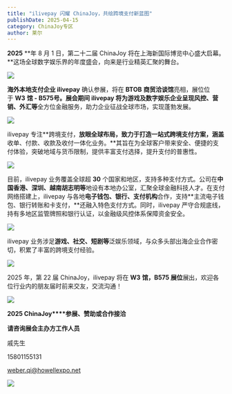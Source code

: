 ```yaml
---
title: "ilivepay 闪耀 ChinaJoy，共绘跨境支付新蓝图"
publishDate: 2025-04-15
category: ChinaJoy专区
author: 莱尔
---
```


**2025** **年 8 月 1 日，第二十二届 ChinaJoy 将在上海新国际博览中心盛大启幕。**这场全球数字娱乐界的年度盛会，向来是行业精英汇聚的舞台。

![](https://ec-net-1251389766.cos.ap-shanghai.myqcloud.com/wp-content/uploads/2025/04/20250415111751590.jpeg)

**海外本地支付企业 ilivepay** 确认参展，将在 **BTOB** **商贸洽谈馆**亮相，展位位于 **W3** **馆 - B575号。**展会期间 ilivepay 将为游戏及数字娱乐企业呈现**风控、营销、外汇等**全方位金融服务，助力企业征战全球市场，实现蓬勃发展。

![](https://ec-net-1251389766.cos.ap-shanghai.myqcloud.com/wp-content/uploads/2025/04/20250415111801512.jpeg)

ilivepay 专注**跨境支付，**放眼全球布局，致力于打造一站式跨境支付方案，涵盖**收单、付款、收款及收付一体化业务。**其旨在为全球客户带来安全、便捷的支付体验，突破地域与货币限制，提供丰富支付选择，提升支付的普惠性。

![](https://ec-net-1251389766.cos.ap-shanghai.myqcloud.com/wp-content/uploads/2025/04/20250415111756168.jpeg)

目前，ilivepay 业务覆盖全球超 **30** 个国家和地区，支持多种支付方式。公司在**中国香港、深圳、越南胡志明等**地设有本地办公室，汇聚全球金融科技人才。在支付网络搭建上，ilivepay 与各地**电子钱包、银行、支付机构**合作，支持**主流电子钱包、银行转账和卡支付，**还融入特色支付方式。同时，ilivepay 严守合规底线，持有多地区监管牌照和银行认证，以金融级风控体系保障资金安全。

![](https://ec-net-1251389766.cos.ap-shanghai.myqcloud.com/wp-content/uploads/2025/04/20250415111753873.gif)

ilivepay 业务涉足**游戏、社交、短剧等**泛娱乐领域，与众多头部出海企业合作密切，积累了丰富的跨境支付经验。

![](https://ec-net-1251389766.cos.ap-shanghai.myqcloud.com/wp-content/uploads/2025/04/20250415111758238.gif)

2025 年，第 22 届 ChinaJoy，ilivepay 将在 **W3** **馆，B575 展位**展出，欢迎各位行业内的朋友届时前来交友，交流沟通！

![](https://ec-net-1251389766.cos.ap-shanghai.myqcloud.com/wp-content/uploads/2025/04/20250415112115573.png)

**2025 ChinaJoy****参展、赞助或合作接洽**

**请咨询展会主办方工作人员**

戚先生

15801155131

[weber.qi@howellexpo.net](mailto:weber.qi@howellexpo.net)

![](https://ec-net-1251389766.cos.ap-shanghai.myqcloud.com/wp-content/uploads/2025/04/20250415111800966.jpg)
